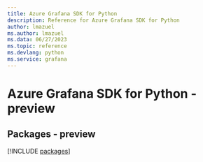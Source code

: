 ```yaml
---
title: Azure Grafana SDK for Python
description: Reference for Azure Grafana SDK for Python
author: lmazuel
ms.author: lmazuel
ms.data: 06/27/2023
ms.topic: reference
ms.devlang: python
ms.service: grafana
---
```

# Azure Grafana SDK for Python - preview
## Packages - preview
[!INCLUDE [packages](grafana-index.md)]